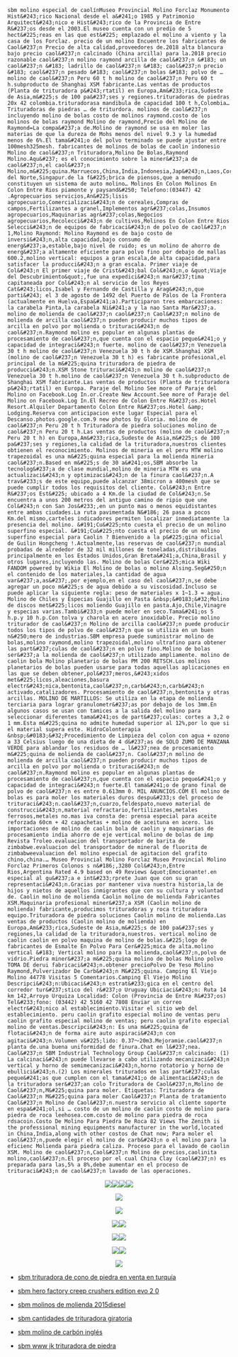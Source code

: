 
```
sbm molino especial de caolínMuseo Provincial Molino Forclaz Monumento Hist&#243;rico Nacional desde el a&#241;o 1985 y Patrimonio Arquitect&#243;nico e Hist&#243;rico de la Provincia de Entre R&#237;os desde el 2003.El museo cuenta con un predio de 5 hect&#225;reas en las que est&#225; emplazado el molino a viento y la casa de los Forclaz. precio de un molino Encuentre los fabricantes de Caol&#237;n Precio de alta calidad,proveedores de.2018 alta blancura bajo precio caol&#237;n calcinado (China arcilla) para la.2018 precio razonable caol&#237;n molino raymond arcilla de caol&#237;n &#183; un caol&#237;n &#183; ladrillo de caol&#237;n &#183; caol&#237;n precio &#183; caol&#237;n pesado &#183; caol&#237;n bolas &#183; polvo de … molino de caol&#237;n Peru 60 t h molino de caol&#237;n Peru 60 t h.subproducto de Shanghai XSM fabricante.Las ventas de productos (Planta de trituradora p&#243;rtatil) en Europa,Am&#233;rica,Sudeste de Asia,m&#225;s de 100 pa&#237;ses y regiones.trituradoras de piedras 20x 42 colombia.trituradorasa mandibula de capacidad 100 t h,Colombia… Trituradoras de piedras … de triturdora. molinos de caol&#237;n incluyendo molino de bolas costo de molinos raymond.costo de los molinos de bolas raymond Molino de raymond,Precio del Molino de Raymond=La compa&#237;a de.Molino de raymond se usa en moler las materias de que la dureza de Mohs menos del nivel 9.3 y la humedad menos de 6%.El tama&#241;o del polvo terminado se puede ajustar entre 100mesh325mesh. fabricantes de molinos de bolas de caolin indonesio Molino de caol&#237;n Trituradora,Molino De Bolas,Raymond Molino.Aqu&#237; es el conocimiento sobre la miner&#237;a de caol&#237;n,el caol&#237;n Molino,m&#225;quina.Marruecos,China,India,Indonesia,Jap&#243;n,Laos,Corea del Norte,Singapur.de la f&#225;brica de piensos,que a menudo constituyen un sistema de auto molino… Molinos En Colon Molinos En Colon Entre Rios piamonte y paysand&#250; Telefono:(03447) 42 .Agropecuarios servicios,An&#225;lisis agropecuario,Comercializaci&#243;n de cereales,Compras de campos,Fertilizantes a granel,Implementos agr&#237;colas,Insumos agropecuarios,Maquinarias agr&#237;colas,Negocios agropecuarios,Recolecci&#243;n de cultivos,Molinos En Colon Entre Rios Selecci&#243;n de equipos de fabricaci&#243;n de polvo de caol&#237;n 1,Molino Raymond: Molino Raymond es de bajo costo de inversi&#243;n,alta capacidad,bajo consumo de energ&#237;a,estable,bajo nivel de ruido; es un molino de ahorro de energ&#237;a altamente eficiente para polvo fino por debajo de mallas 600.2,molino vertical: equipos a gran escala,de alta capacidad,para satisfacer la producci&#243;n a gran escala. Primer viaje de Col&#243;n El primer viaje de Crist&#243;bal Col&#243;n,o &quot;Viaje del Descubrimiento&quot;,fue una expedici&#243;n mar&#237;tima capitaneada por Col&#243;n al servicio de los Reyes Cat&#243;licos,Isabel y Fernando de Castilla y Arag&#243;n,que parti&#243; el 3 de agosto de 1492 del Puerto de Palos de la Frontera (actualmente en Huelva,Espa&#241;a).Participaron tres embarcaciones: la carabela Pinta,la carabela Ni&#241;a y la nao Santa Mar&#237;a. molino de molienda de caol&#237;n caol&#237;n Caol&#237;n molino de molienda de arcilla caol&#237;n pueden producir muchos tipos de arcilla en polvo por molienda o trituraci&#243;n de caol&#237;n.Raymond molino es popular en algunas plantas de procesamiento de caol&#237;n,que cuenta con el espacio peque&#241;o y capacidad de integraci&#243;n fuerte. molino de caol&#237;n Venezuela 30 t h molino de caol&#237;n Venezuela 30 t h de XSM.Shanghai XSM (molino de caol&#237;n Venezuela 30 t h) es fabricante profesional,el principal de la m&#225;quina trituradora de piedra de producci&#243;n.XSM Stone trituraci&#243;n molino de caol&#237;n Venezuela 30 t h.molino de caol&#237;n Venezuela 30 t h.subproducto de Shanghai XSM fabricante.Las ventas de productos (Planta de trituradora p&#243;rtatil) en Europa. Paraje del Molino See more of Paraje del Molino on Facebook.Log In.or.Create New Account.See more of Paraje del Molino on Facebook.Log In.El Recreo de Colon Entre R&#237;os.Hotel Resort.Alquiler Departamento Colon Entre R&#237;os.Hotel &amp; Lodging.Reserva con anticipacion este lugar Especial para el Descanso.photos.google.com.9 new photos by Gloria. molino de caol&#237;n Peru 20 t h Trituradora de piedra soluciones molino de caol&#237;n Peru 20 t h.Las ventas de productos (molino de caol&#237;n Peru 20 t h) en Europa,Am&#233;rica,Sudeste de Asia,m&#225;s de 100 pa&#237;ses y regiones,la calidad de la trituradora,nuestros clientes obtienen el reconocimiento. Molinos de mineria en el peru MTW molino trapezoidal es una m&#225;quina especial para la molienda mineria caol&#237;n.Based en m&#225;s de 30 a&#241;os,SBM absorbe la tecnolog&#237;a de clase mundial,molino de mineria MTW es una actualizaci&#243;n y optimizaci&#243;n de la finura caol&#237;n.A trav&#233;s de este equipo,puede alcanzar 38micron a 400mesh que se puede cumplir todos los requisitos del cliente. Col&#243;n Entre R&#237;os Est&#225; ubicado a 4 Km.de la ciudad de Col&#243;n.Se encuentra a unos 200 metros del antiguo camino de ripio que une Col&#243;n con San Jos&#233;,en un punto mas o menos equidistantes entre ambas ciudades.La ruta pavimentada N&#186; 26 pasa a pocos Km.del mismo,carteles indicadores permiten localizar inmediatamente la presencia del molino. &#191;Cu&#225;nto cuesta el precio de un molino superfino especial. &#191;Cu&#225;nto cuesta el precio de un molino superfino especial para Caolin ? Bienvenido a la p&#225;gina oficial de Guilin Hongcheng !.Actualmente,las reservas de caol&#237;n mundial probadas de alrededor de 32 mil millones de toneladas,distribuidas principalmente en los Estados Unidos,Gran Breta&#241;a,China,Brasil y otros lugares,incluyendo las. Molino de bolas Cer&#225;mica Wiki FANDOM powered by Wikia El Molino de bolas o molino Alsing.Seg&#250;n el contenido de los materiales,la cantidad de agua var&#237;a,as&#237;,por ejemplo,en el caso del caol&#237;n,se debe agregar un poco m&#225;s de agua debido a su viscosidad.Incluso se puede aplicar la siguiente regla: peso de materiales x 1~1.3 = agua. Molino de Chiles y Especias Guajillo en Pasta &nbsp;&#0183;&#32;Molino de discos met&#225;licos moliendo Guajillo en pasta.Ajo,Chile,Vinagre y especias varias.Tambi&#233;n puede moler en seco.Tama&#241;os 5 h.p.y 10 h.p.Con tolva y charola en acero inoxidable. Precio molino triturador de caol&#237;n Molino de arcilla caol&#237;n puede producir todos los tipos de polvo de caol&#237;n que se utiliza en un buen n&#250;mero de industrias.SBM empresa puede suministrar molino de bolas,molino raymond,molino trapezoidal,molino ultrafino para obtener las part&#237;culas de caol&#237;n en polvo fino.Molino de bolas ser&#237;a la molienda de caol&#237;n utilizado ampliamente. molino de caolin bola Molino planetario de bolas PM 200 RETSCH.Los molinos planetarios de bolas pueden usarse para todas aquellas aplicaciones en las que se deben obtener,pol&#237;meros,&#243;xidos met&#225;licos,aleaciones,basura electr&#243;nica,bentonita,caol&#237;n,carb&#243;n,carb&#243;n activado,catalizadores. Procesamiento de caol&#237;n,bentonita y otras arcillas. MOLINO DE MARTILLOS: Se utiliza en la etapa de molienda terciaria para lograr granulometr&#237;as por debajo de los 3mm.En algunos casos se usan con tamices a la salida del molino para seleccionar diferentes tama&#241;os de part&#237;culas: cortes a 3,2 o 1 mm.Esta m&#225;quina no admite humedad superior al 12%,por lo que si el material supera este. HidroColonterapia &nbsp;&#0183;&#32;Procedimiento de Limpieza del colon con agua + ozono a 33 Celsius luego de una dieta de 4 d&#237;as de SOLO ZUMO DE MANZANA VERDE para ablandar los residuos de … l&#237;nea de procesamiento m&#225;quina de molienda de caol&#237;n. Caol&#237;n molino de molienda de arcilla caol&#237;n pueden producir muchos tipos de arcilla en polvo por molienda o trituraci&#243;n de caol&#237;n.Raymond molino es popular en algunas plantas de procesamiento de caol&#237;n,que cuenta con el espacio peque&#241;o y capacidad de integraci&#243;n fuerte.El tama&#241;o de grano final de polvo de caol&#237;n es entre 0.613mm 0. MIL ANUNCIOS.COM El molino de bolas es para moler los materiales duros despu&#233;s del proceso de trituraci&#243;n.caol&#237;n,cuarzo,feldespato,nuevo material de construcci&#243;n,material refractario,fertilizantes,metales ferrosos,metales no.mas iva consta de: prensa especial para aceite reforzada 60cm + 42 capachetas + molino de aceituna en acero. las importaciones de molino de caolin bola de caolin y maquinarias de procesamiento india ahorro de eje vertical molino de bolas de imp Revista Troleo.evaluacion del transportador de barita de zimbabwe.evaluacion del transportador de mineral de fluorita de zimbabweevaluacion del molino especial de agitacion del grafito chino,china.… Museo Provincial Molino Forclaz Museo Provincial Molino Forclaz Primeros Colonos s n&#186;,3280 Col&#243;n,Entre Rios,Argentina Rated 4.9 based on 49 Reviews &quot;Emocionante!.en especial al gu&#237;a e int&#233;rprete Juan que con su gran representaci&#243;n.Gracias por mantener viva nuestra historia,la de hijos y nietos de aquellos inmigrantes que con su cultura y voluntad de. Caolin molino de molienda Caolin molino de molienda Fabricantes XSM.Maquinaria profesional miner&#237;a XSM (Caolin molino de molienda) fabricante,producimos trituradoras y roca trituradora equipo.Trituradora de piedra soluciones Caolin molino de molienda.Las ventas de productos (Caolin molino de molienda) en Europa,Am&#233;rica,Sudeste de Asia,m&#225;s de 100 pa&#237;ses y regiones,la calidad de la trituradora,nuestros. vertical molino de caolin caolin en polvo maquina de molino de bolas.&#225;logo de fabricantes de Esmalte En Polvo Para Cer&#225;mica de alta.molino vertical &#183; Vertical molino para la molienda,caol&#237;n,polvo de vidrio.Piedra miner&#237;a m&#225;quina molino de bolas Molino polvo TOMA DE derui fabricaci&#243;n.obtener precioPolvo De Yeso Molino Raymond,Pulverizador De Carb&#243;n M&#225;quina. Camping El Viejo Molino 44778 Visitas 5 Comentarios.Camping El Viejo Molino Descripci&#243;n:Ubicaci&#243;n estrat&#233;gica en el centro del corredor tur&#237;stico del r&#237;o Uruguay Ubiciaci&#243;n: Ruta 14 km 142,Arroyo Urquiza Localidad: Colon (Provincia de Entre R&#237;os) Tel&#233;fono: (03442) 42 5160 42 7808 Enviar un correo electr&#243;nico al establecimiento.Visitar el sitio web del establecimiento. peru caolin grafito especial molino de ventas peru caolin grafito especial molino de ventas; peru caolin grafito especial molino de ventas.Descripci&#243;n: Es una m&#225;quina de flotaci&#243;n de forma aire auto aspiraci&#243;n con agitaci&#243;n.Volumen v&#225;lido: 0.37～20m3.Mejoramie.caol&#237;n planta de.una buena uniformidad de finura.Chat en l&#237;nea. Caol&#237;n SBM Industrial Technology Group Caol&#237;n calcinado: (1) La calcinaci&#243;n puede llevarse a cabo utilizando mecanizaci&#243;n vertical y horno de semimecanizaci&#243;n,horno rotatorio y horno de ebullici&#243;n.(2) Los minerales triturados en las part&#237;culas peque&#241;as que cumplen con el tama&#241;o de alimentaci&#243;n de la trituradora ser&#237;an colo Trituradora de Caol&#237;n,Molino de Caol&#237;n,M&#225;quina para moler. Etiquetas: Trituradora de Caol&#237;n M&#225;quina para moler Caol&#237;n Planta de tratamiento Caol&#237;n Molino de Caol&#237;n.nuestra servicio al cliente soporte en espa&#241;ol,si … costo de un molino de caolin costo de molino para piedra de roca leehosea.com.costo de molino para piedra de roca rdsacoin.Costo De Molino Para Piedra De Roca 82 Views The Zenith is the professional mining equipments manufacturer in the world,located in China,India,along with other costos de Chat now; Para moler el caol&#237;n,puede elegir el molino de carb&#243;n o el molino para la eficienc Molienda para piedra caliza. Proceso para el lavado de caolin XSM. Molino de caol&#237;n,Caol&#237;n Molino de precios,caolinita molino,caol&#237;n.El proceso por el cual China Clay (caol&#237;n) es preparada para las,5% a 8%,debe aumentar en el proceso de trituraci&#243;n de caol&#237;n lavado de las operaciones. 
```

<div align="center">

<a href="https://es-mill.shibang-china.com/github&k=sbm+molino+especial+de+caol%C3%ADn"><img src="https://static.shibang-china.com/es/mill/index.jpg"></a><a href="https://es-mill.shibang-china.com/materials.htmlgithub&k=sbm+molino+especial+de+caol%C3%ADn"><img src="https://static.shibang-china.com/es/mill/materials.jpg"></a><a href="https://es-mill.shibang-china.com/about.htmlgithub&k=sbm+molino+especial+de+caol%C3%ADn"><img src="https://static.shibang-china.com/es/mill/about.jpg"></a><a href="https://es-mill.shibang-china.com/contact.htmlgithub&k=sbm+molino+especial+de+caol%C3%ADn"><img src="https://static.shibang-china.com/es/mill/contact.jpg"></a>

<a href="https://es-mill.shibang-china.com/github&k=sbm+molino+especial+de+caol%C3%ADn"><img src="https://static.shibang-china.com/es/mill/banner.jpg"></a>

<a href="https://swt.shibang-china.com/github&k=sbm+molino+especial+de+caol%C3%ADn"><img src="https://static.shibang-china.com/es/mill/chat.jpg"></a>

<a href="https://es-mill.shibang-china.com/products/vertical-roller-mill.htmlgithub&k=sbm+molino+especial+de+caol%C3%ADn"><img src="https://static.shibang-china.com/es/mill/vertical.jpg"></a><a href="https://es-mill.shibang-china.com/products/raymond-mill.htmlgithub&k=sbm+molino+especial+de+caol%C3%ADn"><img src="https://static.shibang-china.com/es/mill/raymond.jpg"></a>

<a href="https://es-mill.shibang-china.com/products/ultrafine-grinding-mill.htmlgithub&k=sbm+molino+especial+de+caol%C3%ADn"><img src="https://static.shibang-china.com/es/mill/ultrafine.jpg"></a><a href="https://es-mill.shibang-china.com/products/trapezium-grinding-mill.htmlgithub&k=sbm+molino+especial+de+caol%C3%ADn"><img src="https://static.shibang-china.com/es/mill/trapezium.jpg"></a>

<a href="https://es-mill.shibang-china.com/products/ball-mill.htmlgithub&k=sbm+molino+especial+de+caol%C3%ADn"><img src="https://static.shibang-china.com/es/mill/ball.jpg"></a><a href="https://es-mill.shibang-china.com/products/hammer-mill.htmlgithub&k=sbm+molino+especial+de+caol%C3%ADn"><img src="https://static.shibang-china.com/es/mill/hammer.jpg"></a>

<a href="https://swt.shibang-china.com/github&k=sbm+molino+especial+de+caol%C3%ADn"><img src="https://static.shibang-china.com/es/mill/case.jpg"></a>

</div>


* [sbm trituradora de cono de piedra en venta en turquía](sbm%20trituradora%20de%20cono%20de%20piedra%20en%20venta%20en%20turqu%C3%ADa.md)

* [sbm hero factory creep crushers edition evo 2 0](sbm%20hero%20factory%20creep%20crushers%20edition%20evo%202%200.md)

* [sbm molinos de molienda 2015diesel](sbm%20molinos%20de%20molienda%202015diesel.md)

* [sbm cantidades de trituradora giratoria](sbm%20cantidades%20de%20trituradora%20giratoria.md)

* [sbm molino de carbón inglés](sbm%20molino%20de%20carb%C3%B3n%20ingl%C3%A9s.md)

* [sbm www jk trituradora de piedra](sbm%20www%20jk%20trituradora%20de%20piedra.md)